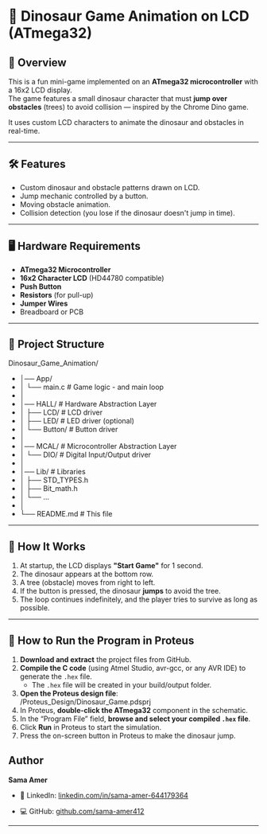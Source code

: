 # 🦖 Dinosaur Game Animation on LCD (ATmega32)

## 📌 Overview
This is a fun mini-game implemented on an **ATmega32 microcontroller** with a 16x2 LCD display.  
The game features a small dinosaur character that must **jump over obstacles** (trees) to avoid collision — inspired by the Chrome Dino game.

It uses custom LCD characters to animate the dinosaur and obstacles in real-time.

---

## 🛠 Features
- Custom dinosaur and obstacle patterns drawn on LCD.
- Jump mechanic controlled by a button.
- Moving obstacle animation.
- Collision detection (you lose if the dinosaur doesn't jump in time).

---

## 🖥 Hardware Requirements
- **ATmega32 Microcontroller**
- **16x2 Character LCD** (HD44780 compatible)
- **Push Button**
- **Resistors** (for pull-up)
- **Jumper Wires**
- Breadboard or PCB

---

## 📂 Project Structure
Dinosaur_Game_Animation/
- │── App/
- │ └── main.c # Game logic -  and main loop
- │
- │── HALL/ # Hardware Abstraction Layer
- │ ├── LCD/ # LCD driver
- │ ├── LED/ # LED driver (optional)
- │ └── Button/ # Button driver
- │
- │── MCAL/ # Microcontroller Abstraction Layer
- │ └── DIO/ # Digital Input/Output driver
- │
- │── Lib/ # Libraries
- │ ├── STD_TYPES.h
- │ ├── Bit_math.h
- │ └── ...
- │
- └── README.md # This file



---

## 📜 How It Works
1. At startup, the LCD displays **"Start Game"** for 1 second.
2. The dinosaur appears at the bottom row.
3. A tree (obstacle) moves from right to left.
4. If the button is pressed, the dinosaur **jumps** to avoid the tree.
5. The loop continues indefinitely, and the player tries to survive as long as possible.

---


## 🚀 How to Run the Program in Proteus

1. **Download and extract** the project files from GitHub.  
2. **Compile the C code** (using Atmel Studio, avr-gcc, or any AVR IDE) to generate the `.hex` file.  
   - The `.hex` file will be created in your build/output folder.  
3. **Open the Proteus design file**:  
   /Proteus_Design/Dinosaur_Game.pdsprj  
4. In Proteus, **double-click the ATmega32** component in the schematic.  
5. In the “Program File” field, **browse and select your compiled `.hex` file**.  
6. Click **Run** in Proteus to start the simulation.  
7. Press the on-screen button in Proteus to make the dinosaur jump.

## Author
**Sama Amer**

- 💼 LinkedIn: [linkedin.com/in/sama-amer-644179364](https://www.linkedin.com/in/sama-amer-644179364)

- 💻 GitHub: [github.com/sama-amer412](https://github.com/sama-amer412)

---
